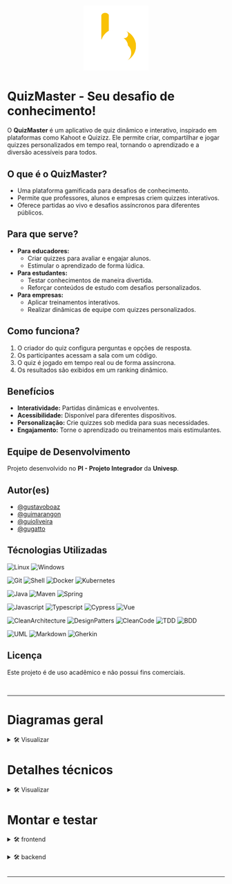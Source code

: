 <div style="text-align: center;">
  <img src=".assets/logo/by_gw.png" alt="Logo_gb-oaz" style="width: 30%; height: auto;">
</div>

# **QuizMaster - Seu desafio de conhecimento!**

O **QuizMaster** é um aplicativo de quiz dinâmico e interativo, inspirado em plataformas como Kahoot e Quizizz. Ele permite criar, compartilhar e jogar quizzes personalizados em tempo real, tornando o aprendizado e a diversão acessíveis para todos.

## **O que é o QuizMaster?**
- Uma plataforma gamificada para desafios de conhecimento.
- Permite que professores, alunos e empresas criem quizzes interativos.
- Oferece partidas ao vivo e desafios assíncronos para diferentes públicos.

## **Para que serve?**
- **Para educadores:**
  - Criar quizzes para avaliar e engajar alunos.
  - Estimular o aprendizado de forma lúdica.
- **Para estudantes:**
  - Testar conhecimentos de maneira divertida.
  - Reforçar conteúdos de estudo com desafios personalizados.
- **Para empresas:**
  - Aplicar treinamentos interativos.
  - Realizar dinâmicas de equipe com quizzes personalizados.

## **Como funciona?**
1. O criador do quiz configura perguntas e opções de resposta.
2. Os participantes acessam a sala com um código.
3. O quiz é jogado em tempo real ou de forma assíncrona.
4. Os resultados são exibidos em um ranking dinâmico.

## **Benefícios**
- **Interatividade:** Partidas dinâmicas e envolventes.
- **Acessibilidade:** Disponível para diferentes dispositivos.
- **Personalização:** Crie quizzes sob medida para suas necessidades.
- **Engajamento:** Torne o aprendizado ou treinamentos mais estimulantes.

## **Equipe de Desenvolvimento**
Projeto desenvolvido no **PI - Projeto Integrador** da **Univesp**.

## **Autor(es)**
- [@gustavoboaz](https://github.com/GustavoBoaz)
- [@guimarangon](https://github.com/GustavoBoaz)
- [@guioliveira](https://github.com/GustavoBoaz)
- [@gugatto](https://github.com/GustavoBoaz)

## **Técnologias Utilizadas**
![Linux](https://img.shields.io/badge/Linux--orange?style=for-the-badge)
![Windows](https://img.shields.io/badge/Windows--brown?style=for-the-badge)

![Git](https://img.shields.io/badge/Git--purple?style=for-the-badge)
![Shell](https://img.shields.io/badge/Shell--magenta?style=for-the-badge)
![Docker](https://img.shields.io/badge/Docker--blue?style=for-the-badge)
![Kubernetes](https://img.shields.io/badge/Kubernetes--aqua?style=for-the-badge)

![Java](https://img.shields.io/badge/Java--red?style=for-the-badge)
![Maven](https://img.shields.io/badge/Maven--green?style=for-the-badge)
![Spring](https://img.shields.io/badge/Spring--indigo?style=for-the-badge)

![Javascript](https://img.shields.io/badge/Javascript--coral?style=for-the-badge)
![Typescript](https://img.shields.io/badge/Typescript--navy?style=for-the-badge)
![Cypress](https://img.shields.io/badge/Cypress--brown?style=for-the-badge)
![Vue](https://img.shields.io/badge/Vue--lime?style=for-the-badge)

![CleanArchitecture](https://img.shields.io/badge/Clean_Architecture--pink?style=for-the-badge)
![DesignPatters](https://img.shields.io/badge/Design_Patters--violet?style=for-the-badge)
![CleanCode](https://img.shields.io/badge/Clean_Code--yellow?style=for-the-badge)
![TDD](https://img.shields.io/badge/TDD--teal?style=for-the-badge)
![BDD](https://img.shields.io/badge/BDD--crimson?style=for-the-badge)

![UML](https://img.shields.io/badge/UML--white?style=for-the-badge)
![Markdown](https://img.shields.io/badge/Markdown--black?style=for-the-badge)
![Gherkin](https://img.shields.io/badge/Gherkin--green?style=for-the-badge)

## **Licença**
Este projeto é de uso acadêmico e não possui fins comerciais.

<br>

---

# Diagramas geral
<details>                                                                          
    <summary>🛠   Visualizar</summary>

</details>

# Detalhes técnicos
<details>
  <summary>🛠 Visualizar</summary>

## Linux

```bash
java --version
openjdk 21.0.3 2024-04-16 LTS
OpenJDK Runtime Environment Temurin-21.0.3+9 (build 21.0.3+9-LTS)
OpenJDK 64-Bit Server VM Temurin-21.0.3+9 (build 21.0.3+9-LTS, mixed mode, sharing)
```
```bash
mvn --version
Apache Maven 3.6.3
Maven home: /usr/share/maven
Java version: 21.0.3, vendor: Eclipse Adoptium, runtime: /home/gustavo/.sdkman/candidates/java/21.0.3-tem
Default locale: en_US, platform encoding: UTF-8
OS name: "linux", version: "6.5.0-15-generic", arch: "amd64", family: "unix"
```
```bash
docker --version
Docker version 25.0.1
```
```bash
docker-compose --version
docker-compose version 1.29.2
```
## Windows

```bash
java --version
java 21.0.1 2023-10-17 LTS
Java(TM) SE Runtime Environment (build 21.0.1+12-LTS-29)
Java HotSpot(TM) 64-Bit Server VM (build 21.0.1+12-LTS-29, mixed mode, sharing)
```
```bash
mvn --version
Apache Maven 3.9.6 (bc0240f3c744dd6b6ec2920b3cd08dcc295161ae)
Maven home: C:\Program Files\Maven\apache-maven-3.9.6
Java version: 21.0.1, vendor: Oracle Corporation, runtime: C:\Program Files\Java\jdk-21
Default locale: pt_BR, platform encoding: UTF-8
OS name: "windows 11", version: "10.0", arch: "amd64", family: "windows"
```
```bash
docker --version
Docker version 26.1.1, build 4cf5afa
```
```bash
docker-compose --version
Docker Compose version v2.27.0-desktop.2
```

</details>

# Montar e testar
<details>
  <summary>🛠 frontend</summary>

## Passos para montar a aplicação frontend

1. **Acesse a pasta do frontend:**
   Navegue até o diretório onde está o código do frontend:
   ```bash
   cd frontend
   ```

2. **Build da aplicação:**
   Para compilar todos os pacotes de frontend, execute o comando:
   ```bash
   yarn build
   ```

3. **Iniciar a aplicação:**
   Após o build ser concluído, inicie o servidor de desenvolvimento com o comando:
   ```bash
   yarn start
   ```

Isso irá compilar e executar todos os pacotes do frontend, deixando a aplicação pronta para rodar.

</details>

<br>

<details>
  <summary>🛠 backend</summary>

</details>

<br>

---

